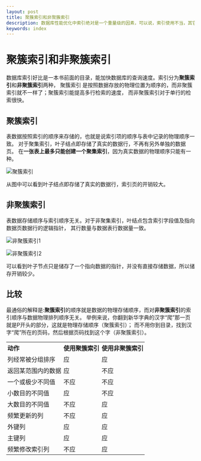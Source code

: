 ```yaml
---
layout: post
title: 聚簇索引和非聚簇索引
description: 数据库性能优化中索引绝对是一个重量级的因素，可以说，索引使用不当，其它优化措施将毫无意义。
keywords: index
---
```


聚簇索引和非聚簇索引
==============

数据库索引好比是一本书前面的目录，能加快数据库的查询速度。索引分为**聚簇索引**和**非聚簇索引**两种，
聚簇索引 是按照数据存放的物理位置为顺序的，而非聚簇索引就不一样了；聚簇索引能提高多行检索的速度，
而非聚簇索引对于单行的检索很快。

聚簇索引
-----------

表数据按照索引的顺序来存储的，也就是说索引项的顺序与表中记录的物理顺序一致。
对于聚集索引，叶子结点即存储了真实的数据行，不再有另外单独的数据页。 
在**一张表上最多只能创建一个聚集索引**，因为真实数据的物理顺序只能有一种。


![聚簇索引](../../../static/images/index3.jpg)


从图中可以看到叶子结点即存储了真实的数据行，索引页的开销较大。

非聚簇索引
----------

表数据存储顺序与索引顺序无关。对于非聚集索引，叶结点包含索引字段值及指向数据页数据行的逻辑指针，
其行数量与数据表行数据量一致。


![非聚簇索引1](../../../static/images/index1.png)


![非聚簇索引2](../../../static/images/index2.jpg)


可以看到叶子节点只是储存了一个指向数据的指针，并没有直接存储数据，所以储存开销较少。

比较
---------

最通俗的解释是:**聚簇索引**的顺序就是数据的物理存储顺序，而对**非聚簇索引**的索引顺序与数据物理排列顺序无关。
举例来说，你翻到新华字典的汉字“爬”那一页就是P开头的部分，这就是物理存储顺序（聚簇索引）；
而不用你到目录，找到汉字“爬”所在的页码，然后根据页码找到这个字（非聚簇索引）。

<table cellspacing="0"> 
 <tbody> 
  <tr> 
   <td style="word-wrap: break-word; margin: 0px; padding: 3px; border-color: rgb(192, 192, 192); border-collapse: collapse;"><strong>动作</strong><br></td> 
   <td style="word-wrap: break-word; margin: 0px; padding: 3px; border-color: rgb(192, 192, 192); border-collapse: collapse;"><strong>使用聚簇索引</strong><br></td> 
   <td style="word-wrap: break-word; margin: 0px; padding: 3px; border-color: rgb(192, 192, 192); border-collapse: collapse;"><strong>使用非聚簇索引</strong><br></td> 
  </tr> 
  <tr> 
   <td style="word-wrap: break-word; margin: 0px; padding: 3px; border-color: rgb(192, 192, 192); border-collapse: collapse;">列经常被分组排序<br></td> 
   <td style="word-wrap: break-word; margin: 0px; padding: 3px; border-color: rgb(192, 192, 192); border-collapse: collapse;">应<br></td> 
   <td style="word-wrap: break-word; margin: 0px; padding: 3px; border-color: rgb(192, 192, 192); border-collapse: collapse;">应<br></td> 
  </tr> 
  <tr> 
   <td style="word-wrap: break-word; margin: 0px; padding: 3px; border-color: rgb(192, 192, 192); border-collapse: collapse;">返回某范围内的数据<br></td> 
   <td style="word-wrap: break-word; margin: 0px; padding: 3px; border-color: rgb(192, 192, 192); border-collapse: collapse;">应<br></td> 
   <td style="word-wrap: break-word; margin: 0px; padding: 3px; border-color: rgb(192, 192, 192); border-collapse: collapse;">不应<br></td> 
  </tr> 
  <tr> 
   <td style="word-wrap: break-word; margin: 0px; padding: 3px; border-color: rgb(192, 192, 192); border-collapse: collapse;">一个或极少不同值<br></td> 
   <td style="word-wrap: break-word; margin: 0px; padding: 3px; border-color: rgb(192, 192, 192); border-collapse: collapse;">不应<br></td> 
   <td style="word-wrap: break-word; margin: 0px; padding: 3px; border-color: rgb(192, 192, 192); border-collapse: collapse;">不应<br></td> 
  </tr> 
  <tr> 
   <td style="word-wrap: break-word; margin: 0px; padding: 3px; border-color: rgb(192, 192, 192); border-collapse: collapse;">小数目的不同值<br></td> 
   <td style="word-wrap: break-word; margin: 0px; padding: 3px; border-color: rgb(192, 192, 192); border-collapse: collapse;">应<br></td> 
   <td style="word-wrap: break-word; margin: 0px; padding: 3px; border-color: rgb(192, 192, 192); border-collapse: collapse;">不应<br></td> 
  </tr> 
  <tr> 
   <td style="word-wrap: break-word; margin: 0px; padding: 3px; border-color: rgb(192, 192, 192); border-collapse: collapse;">大数目的不同值<br></td> 
   <td style="word-wrap: break-word; margin: 0px; padding: 3px; border-color: rgb(192, 192, 192); border-collapse: collapse;">不应<br></td> 
   <td style="word-wrap: break-word; margin: 0px; padding: 3px; border-color: rgb(192, 192, 192); border-collapse: collapse;">应<br></td> 
  </tr> 
  <tr> 
   <td style="word-wrap: break-word; margin: 0px; padding: 3px; border-color: rgb(192, 192, 192); border-collapse: collapse;">频繁更新的列<br></td> 
   <td style="word-wrap: break-word; margin: 0px; padding: 3px; border-color: rgb(192, 192, 192); border-collapse: collapse;">不应<br></td> 
   <td style="word-wrap: break-word; margin: 0px; padding: 3px; border-color: rgb(192, 192, 192); border-collapse: collapse;">应<br></td> 
  </tr> 
  <tr> 
   <td style="word-wrap: break-word; margin: 0px; padding: 3px; border-color: rgb(192, 192, 192); border-collapse: collapse;">外键列<br></td> 
   <td style="word-wrap: break-word; margin: 0px; padding: 3px; border-color: rgb(192, 192, 192); border-collapse: collapse;">应<br></td> 
   <td style="word-wrap: break-word; margin: 0px; padding: 3px; border-color: rgb(192, 192, 192); border-collapse: collapse;">应<br></td> 
  </tr> 
  <tr> 
   <td style="word-wrap: break-word; margin: 0px; padding: 3px; border-color: rgb(192, 192, 192); border-collapse: collapse;">主键列<br></td> 
   <td style="word-wrap: break-word; margin: 0px; padding: 3px; border-color: rgb(192, 192, 192); border-collapse: collapse;">应<br></td> 
   <td style="word-wrap: break-word; margin: 0px; padding: 3px; border-color: rgb(192, 192, 192); border-collapse: collapse;">应<br></td> 
  </tr> 
  <tr> 
   <td style="word-wrap: break-word; margin: 0px; padding: 3px; border-color: rgb(192, 192, 192); border-collapse: collapse;">频繁修改索引列<br></td> 
   <td style="word-wrap: break-word; margin: 0px; padding: 3px; border-color: rgb(192, 192, 192); border-collapse: collapse;">不应<br></td> 
   <td style="word-wrap: break-word; margin: 0px; padding: 3px; border-color: rgb(192, 192, 192); border-collapse: collapse;">应<br></td> 
  </tr> 
 </tbody> 
</table> 

